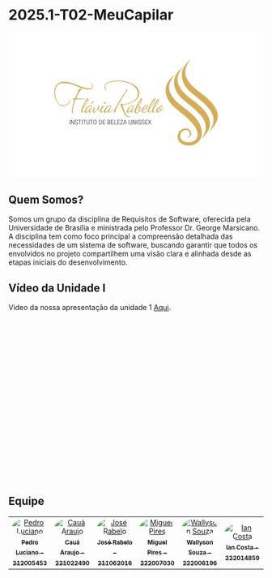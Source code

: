 # 2025.1-T02-MeuCapilar

![Meu_Capilar](imagens/logo1_page-0001.jpg)

## Quem Somos?
Somos um grupo da disciplina de Requisitos de Software, oferecida pela Universidade de Brasília e ministrada pelo Professor Dr. George Marsicano. A disciplina tem como foco principal a compreensão detalhada das necessidades de um sistema de software, buscando garantir que todos os envolvidos no projeto compartilhem uma visão clara e alinhada desde as etapas iniciais do desenvolvimento.

## Vídeo da Unidade I

Video da nossa apresentação da unidade 1 [Aqui](link_aqui).
<center>

<iframe width="560" height="315" src="" title="YouTube video player" frameborder="0" allow="accelerometer; autoplay; clipboard-write; encrypted-media; gyroscope; picture-in-picture; web-share" referrerpolicy="strict-origin-when-cross-origin" allowfullscreen></iframe>
</center>

## Equipe

<center>
<table>
  <tr>
    <td align="center">
      <a href="https://github.com/PedroALuciano">
        <img src="https://github.com/PedroALuciano.png" width="190" style="border-radius: 50%;" alt="Pedro Luciano"/>
        <br/><sub><b>Pedro Luciano - 212005453</b></sub>
      </a>
    </td>
    <td align="center">
      <a href="https://github.com/caua08">
        <img src="https://github.com/caua08.png" width="190" style="border-radius: 50%;" alt="Cauã Araujo"/>
        <br/><sub><b>Cauã Araujo - 221022490</b></sub>
      </a>
    </td>
    <td align="center">
      <a href="https://github.com/joseandre25">
        <img src="https://github.com/joseandre25.png" width="190" style="border-radius: 50%;" alt="José Rabelo"/>
        <br/><sub><b>José Rabelo - 211062016</b></sub>
      </a>
    </td>
    <td align="center">
      <a href="https://github.com/miguelpiresgomes25">
        <img src="https://github.com/miguelpiresgomes25.png" width="190" style="border-radius: 50%;" alt="Miguel Pires"/>
        <br/><sub><b>Miguel Pires - 222007030</b></sub>
      </a>
    </td>
    <td align="center">
      <a href="https://github.com/devwallyson">
        <img src="https://github.com/devwallyson.png" width="190" style="border-radius: 50%;" alt="Wallyson Souza"/>
        <br/><sub><b>Wallyson Souza - 222006196</b></sub>
      </a>
    </td>
    <td align="center">
      <a href="https://github.com/iancostag">
        <img src="https://github.com/iancostag.png" width="190" style="border-radius: 50%;" alt="Ian Costa"/>
        <br/><sub><b>Ian Costa - 222014859</b></sub>
      </a>
    </td>
  </tr>
</table>
</center>